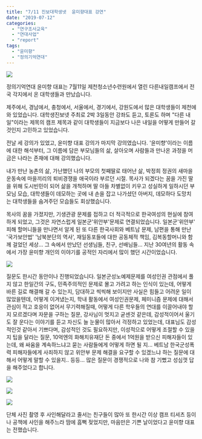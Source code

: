 ```yaml
---
title: "7/11 진보대학생넷  윤미향대표 강연"
date: "2019-07-12"
categories: 
  - "연구조사교육"
  - "연대사업"
  - "report"
tags: 
  - "윤미향"
  - "정의기억연대"
---
```


![](https://r2.womenandwar.net/2019/07/photo_2019-07-11_21-09-12.jpg)

정의기억연대 윤미향 대표는 7월11일 제천청소년수련원에서 열린 다른내일캠프에서 전국 각지에서 온 대학생들과 만났습니다.

제주에서, 경남에서, 충청에서, 서울에서, 경기에서, 강원도에서 많은 대학생들이 제천에 와 있었습니다. 대학생진보넷 주최로 2박 3일동안 강좌도 듣고, 토론도 하며 "다른 내일"이라는 제목의 캠프 제목과 같이 대학생들이 지금보다 나은 내일을 어떻게 만들어 갈 것인지 고민하고 있었습니다.

전날 세 강의가 있었고, 윤미향 대표 강의가 마지막 강의였습니다. '윤미향'이라는 이름에 대한 해석부터, 그 이름에 담은 부모님들의 삶, 살아오며 사람들과 만나온 과정을 머금은 나라는 존재에 대해 강의했습니다.

내가 만난 농촌의 삶, 가난했던 나의 부모의 첫째딸로 태어난 삶, 박정희 정권의 새마을 운동속에 마을끼리의 퇴비경쟁을 애국이라 부르던 시절. 목사가 되겠다는 꿈을 가진 딸을 위해 도시빈민이 되어 삶을 개척하며 딸 아들 차별없이 키우고 성실하게 일하시던 부모님 모습, 대학생들이 데모하는 곳에 내 손을 잡고 나가셨던 아버지, 데모하다 도망치는 대학생들을 숨겨주던 모습들도 회상했습니다.

목사의 꿈을 가졌지만, 기생관광 문제를 접하고 더 적극적으로 한국여성의 현실에 참여하게 되었고, 그것은 자연스럽게 일본군'위안부'문제로 연결되었습니다. 일본군'위안부' 피해 할머니들을 만나면서 알게 된 또 다른 한국사회와 베트남 문제, 남편을 통해 만난 '국가보안법' '남북분단의 역사', 재일동포들에 대한 공동체적 책임, 김복동할머니와 함께 걸었던 세상... 그 속에서 만났던 선생님들, 친구, 선배님들... 지난 30여년의 활동 속에서 가장 윤미향 개인의 이야기를 공적인 자리에서 많이 했던 시간이었습니다.

![](https://r2.womenandwar.net/2019/07/photo_2019-07-11_21-09-11.jpg)

질문도 한시간 동안이나 진행되었습니다. 일본군성노예제문제를 여성인권 관점에서 풀지 않고 한일간의 구도, 민족주의적인 문제로 몰고 가려고 하는 인식이 있는데, 어떻게 바른 길로 해결해 갈 수 있는지, 담대하고 씩씩해 보이지만 사실은 힘들고 어려운 일이 많았을텐데, 어떻게 이겨냈는지, 학내 활동에서 여성인권문제, 페미니즘 문제에 대해서 관심이 적고 호응이 없어서 무기력해질때, 어떻게 다른 학우들의 연대를 이끌어내야 할지 모르겠다며 자문을 구하는 질문, 강사님이 멋지고 굳센것 같은데, 감성적이어서 울기도 잘 운다는 이야기를 듣고 자신도 늘 눈물이 많아서 걱정하고 있었는데, 대표님도 감성적인것 같아서 기쁘다며, 감성적인 것도 필요하지만, 이성적으로 어떻게 조절할 수 있을지 팁을 달라는 질문, 10억엔의 화해치유재단 돈 중에서 1억원을 받으신 피해자들이 있는데, 왜 싸움을 계속하느냐고 묻는 사람들에게 어떻게 하면 될 지... 베트남 한국군성폭력 피해자들에게 사죄하지 않고 위안부 문제 해결을 요구할 수 있겠느냐 하는 질문에 대해서 어떻게 말할 수 있을지.. 등등... 많은 질문이 경쟁적으로 나와 참 기뻤고 성심껏 답을 해주었다고 합니다.

![](https://r2.womenandwar.net/2019/07/66384233_2538647126166285_2550027817140092928_o.jpg)

![](https://r2.womenandwar.net/2019/07/photo_2019-07-11_21-09-16.jpg)

![](https://r2.womenandwar.net/2019/07/photo_2019-07-11_21-09-18.jpg)

단체 사진 촬영 후 사인해달라고 줄서는 친구들이 많아 또 한시간 이상 캠프 티셔츠 등이나 공책에 사인을 해주느라 땀에 흠뻑 젖었지만, 마음만은 기쁜 날이었다고 윤미향 대표는 전했습니다.
